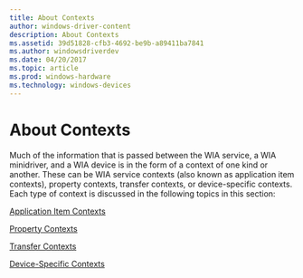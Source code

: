 ```yaml
---
title: About Contexts
author: windows-driver-content
description: About Contexts
ms.assetid: 39d51828-cfb3-4692-be9b-a89411ba7841
ms.author: windowsdriverdev
ms.date: 04/20/2017
ms.topic: article
ms.prod: windows-hardware
ms.technology: windows-devices
---
```


# About Contexts





Much of the information that is passed between the WIA service, a WIA minidriver, and a WIA device is in the form of a context of one kind or another. These can be WIA service contexts (also known as application item contexts), property contexts, transfer contexts, or device-specific contexts. Each type of context is discussed in the following topics in this section:

[Application Item Contexts](application-item-contexts.md)

[Property Contexts](property-contexts.md)

[Transfer Contexts](transfer-contexts.md)

[Device-Specific Contexts](device-specific-contexts.md)

 

 





